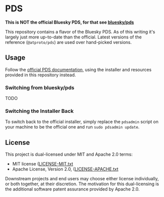 # PDS

**This is NOT the official Bluesky PDS, for that see
[bluesky/pds](https://github.com/bluesky/pds)**

This repository contains a flavor of the Bluesky PDS. As of this writing
it's largely just more up-to-date than the official. Latest versions of
the reference (`@atproto/pds`) are used over hand-picked versions.

## Usage

Follow the [official PDS documentation](https://github.com/bluesky/pds),
using the installer and resources provided in this repository instead.

### Switching from bluesky/pds

TODO

### Switching the Installer Back

To switch back to the official installer, simply replace the `pdsadmin`
script on your machine to be the official one and run `sudo pdsadmin
update`.

## License

This project is dual-licensed under MIT and Apache 2.0 terms:

- MIT license ([LICENSE-MIT.txt](./LICENSE-MIT.txt)
- Apache License, Version 2.0, ([LICENSE-APACHE.txt](./LICENSE-APACHE.txt)

Downstream projects and end users may choose either license
individually, or both together, at their discretion. The motivation for
this dual-licensing is the additional software patent assurance provided
by Apache 2.0.
